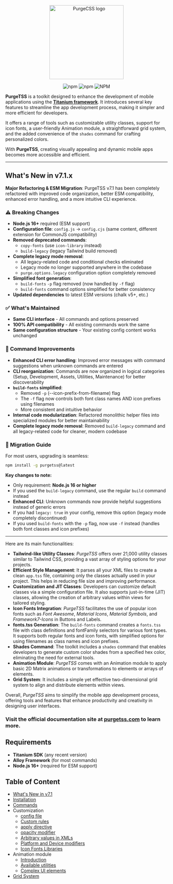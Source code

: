 <p align="center">
  <img src="https://codigomovil.mx/images/logotipo-purgetss-gris.svg" height="230" width="230" alt="PurgeCSS logo"/>
</p>

<div align="center">

![npm](https://img.shields.io/npm/dm/purgetss)
![npm](https://img.shields.io/npm/v/purgetss)
![NPM](https://img.shields.io/npm/l/purgetss)

</div>

**PurgeTSS** is a toolkit designed to enhance the development of mobile applications using the **[Titanium framework](https://titaniumsdk.com)**. It introduces several key features to streamline the app development process, making it simpler and more efficient for developers.

It offers a range of tools such as customizable utility classes, support for icon fonts, a user-friendly Animation module, a straightforward grid system, and the added convenience of the `shades` command for crafting personalized colors.

With **PurgeTSS**, creating visually appealing and dynamic mobile apps becomes more accessible and efficient.

---

## What's New in v7.1.x

**Major Refactoring & ESM Migration**: PurgeTSS v7.1 has been completely refactored with improved code organization, better ESM compatibility, enhanced error handling, and a more intuitive CLI experience.

### ⚠️ Breaking Changes

- **Node.js 16+** required (ESM support)
- **Configuration file**: `config.js` → `config.cjs` (same content, different extension for CommonJS compatibility)
- **Removed deprecated commands**:
  - `copy-fonts` (use `icon-library` instead)
  - `build-legacy` (legacy Tailwind build removed)
- **Complete legacy mode removal**:
  - All legacy-related code and conditional checks eliminated
  - Legacy mode no longer supported anywhere in the codebase
  - `purge.options.legacy` configuration option completely removed
- **Simplified font generation**:
  - `build-fonts` `-p` flag removed (now handled by `-f` flag)
  - `build-fonts` command options simplified for better consistency
- **Updated dependencies** to latest ESM versions (chalk v5+, etc.)

### ✅ What's Maintained

- **Same CLI interface** - All commands and options preserved
- **100% API compatibility** - All existing commands work the same
- **Same configuration structure** - Your existing config content works unchanged

### 🔄 Command Improvements

- **Enhanced CLI error handling**: Improved error messages with command suggestions when unknown commands are entered
- **CLI reorganization**: Commands are now organized in logical categories (Setup, Development, Assets, Utilities, Maintenance) for better discoverability
- **`build-fonts` simplified**:
  - Removed `-p` (--icon-prefix-from-filename) flag
  - The `-f` flag now controls both font class names AND icon prefixes using filenames
  - More consistent and intuitive behavior
- **Internal code modularization**: Refactored monolithic helper files into specialized modules for better maintainability
- **Complete legacy mode removal**: Removed `build-legacy` command and all legacy-related code for cleaner, modern codebase

### 🔧 Migration Guide

For most users, upgrading is seamless:
```bash
npm install -g purgetss@latest
```

**Key changes to note:**
- Only requirement: **Node.js 16 or higher**
- If you used the `build-legacy` command, use the regular `build` command instead
- **Enhanced CLI**: Unknown commands now provide helpful suggestions instead of generic errors
- If you had `legacy: true` in your config, remove this option (legacy mode completely discontinued)
- If you used `build-fonts` with the `-p` flag, now use `-f` instead (handles both font classes and icon prefixes)

---

Here are its main functionalities:

- **Tailwind-like Utility Classes**: *PurgeTSS* offers over 21,000 utility classes similar to Tailwind CSS, providing a vast array of styling options for your projects.
- **Efficient Style Management**: It parses all your XML files to create a clean `app.tss` file, containing only the classes actually used in your project. This helps in reducing file size and improving performance.
- **Customization and JIT Classes**: Developers can customize default classes via a simple configuration file. It also supports just-in-time (JIT) classes, allowing the creation of arbitrary values within views for tailored styling.
- **Icon Fonts Integration**: *PurgeTSS* facilitates the use of popular icon fonts such as *Font Awesome*, *Material Icons*, *Material Symbols*, and *Framework7-Icons* in Buttons and Labels.
- **fonts.tss Generation**: The `build-fonts` command creates a `fonts.tss` file with class definitions and fontFamily selectors for various font types. It supports both regular fonts and icon fonts, with simplified options for using filenames as class names and icon prefixes.
- **Shades Command**: The toolkit includes a `shades` command that enables developers to generate custom color shades from a specified hex color, eliminating the need for external tools.
- **Animation Module**: *PurgeTSS* comes with an Animation module to apply basic 2D Matrix animations or transformations to elements or arrays of elements.
- **Grid System**: It includes a simple yet effective two-dimensional grid system to align and distribute elements within views.

Overall, *PurgeTSS* aims to simplify the mobile app development process, offering tools and features that enhance productivity and creativity in designing user interfaces.

### Visit the official documentation site at [purgetss.com](https://purgetss.com) to learn more.

## Requirements

- **Titanium SDK** (any recent version)
- **Alloy Framework** (for most commands)
- **Node.js 16+** (required for ESM support)

## Table of Content

- [What's New in v7.1](https://purgetss.com/#whats-new-in-v71x)
- [Installation](https://purgetss.com/docs/installation)
- [Commands](https://purgetss.com/docs/commands)
- Customization
  - [config file](https://purgetss.com/docs/customization/the-config-file)
  - [Custom rules](https://purgetss.com/docs/customization/custom-rules)
  - [apply directive](https://purgetss.com/docs/customization/the-apply-directive)
  - [opacity modifier](https://purgetss.com/docs/customization/the-opacity-modifier)
  - [Arbitrary values in XMLs](https://purgetss.com/docs/customization/arbitrary-values)
  - [Platform and Device modifiers](https://purgetss.com/docs/customization/platform-and-device-modifiers)
  - [Icon Fonts Libraries](https://purgetss.com/docs/customization/icon-fonts-libraries)
- Animation module
  - [Introduction](https://purgetss.com/docs/animation-module/introduction)
  - [Available utilities](https://purgetss.com/docs/animation-module/available-utilities)
  - [Complex UI elements](https://purgetss.com/docs/animation-module/complex-ui-elements)
- [Grid System](https://purgetss.com/docs/grid-system)
